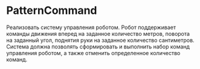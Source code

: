 # PatternCommand
Реализовать систему управления роботом. Робот поддерживает команды движения вперед на заданное количество метров, поворота на заданный угол, поднятия руки на заданное количество сантиметров. Система должна позволять сформировать и выполнить набор команд управления роботом, а также отменить определенное количество команд.
